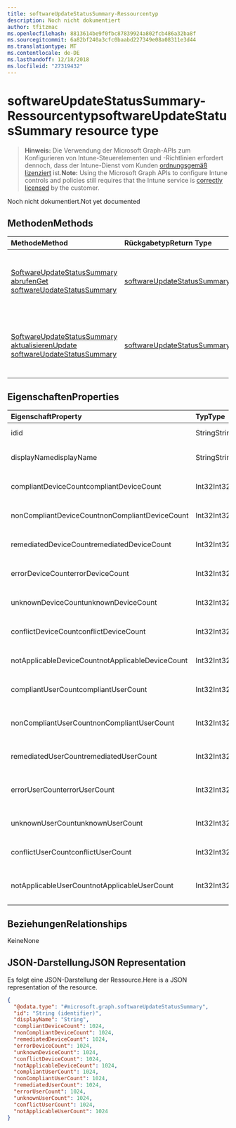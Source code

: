 ```yaml
---
title: softwareUpdateStatusSummary-Ressourcentyp
description: Noch nicht dokumentiert
author: tfitzmac
ms.openlocfilehash: 8813614be9f0fbc87839924a802fcb486a32ba8f
ms.sourcegitcommit: 6a82bf240a3cfc0baabd227349e08a08311e3d44
ms.translationtype: MT
ms.contentlocale: de-DE
ms.lasthandoff: 12/18/2018
ms.locfileid: "27319432"
---
```

# <a name="softwareupdatestatussummary-resource-type"></a><span data-ttu-id="2191b-103">softwareUpdateStatusSummary-Ressourcentyp</span><span class="sxs-lookup"><span data-stu-id="2191b-103">softwareUpdateStatusSummary resource type</span></span>

> <span data-ttu-id="2191b-104">**Hinweis:** Die Verwendung der Microsoft Graph-APIs zum Konfigurieren von Intune-Steuerelementen und -Richtlinien erfordert dennoch, dass der Intune-Dienst vom Kunden [ordnungsgemäß lizenziert](https://go.microsoft.com/fwlink/?linkid=839381) ist.</span><span class="sxs-lookup"><span data-stu-id="2191b-104">**Note:** Using the Microsoft Graph APIs to configure Intune controls and policies still requires that the Intune service is [correctly licensed](https://go.microsoft.com/fwlink/?linkid=839381) by the customer.</span></span>

<span data-ttu-id="2191b-105">Noch nicht dokumentiert.</span><span class="sxs-lookup"><span data-stu-id="2191b-105">Not yet documented</span></span>
## <a name="methods"></a><span data-ttu-id="2191b-106">Methoden</span><span class="sxs-lookup"><span data-stu-id="2191b-106">Methods</span></span>
|<span data-ttu-id="2191b-107">Methode</span><span class="sxs-lookup"><span data-stu-id="2191b-107">Method</span></span>|<span data-ttu-id="2191b-108">Rückgabetyp</span><span class="sxs-lookup"><span data-stu-id="2191b-108">Return Type</span></span>|<span data-ttu-id="2191b-109">Beschreibung</span><span class="sxs-lookup"><span data-stu-id="2191b-109">Description</span></span>|
|:---|:---|:---|
|[<span data-ttu-id="2191b-110">SoftwareUpdateStatusSummary abrufen</span><span class="sxs-lookup"><span data-stu-id="2191b-110">Get softwareUpdateStatusSummary</span></span>](../api/intune-deviceconfig-softwareupdatestatussummary-get.md)|[<span data-ttu-id="2191b-111">softwareUpdateStatusSummary</span><span class="sxs-lookup"><span data-stu-id="2191b-111">softwareUpdateStatusSummary</span></span>](../resources/intune-deviceconfig-softwareupdatestatussummary.md)|<span data-ttu-id="2191b-112">Lesen von Beziehungen und Eigenschaften des [softwareUpdateStatusSummary](../resources/intune-deviceconfig-softwareupdatestatussummary.md)-Objekts.</span><span class="sxs-lookup"><span data-stu-id="2191b-112">Read properties and relationships of the [softwareUpdateStatusSummary](../resources/intune-deviceconfig-softwareupdatestatussummary.md) object.</span></span>|
|[<span data-ttu-id="2191b-113">SoftwareUpdateStatusSummary aktualisieren</span><span class="sxs-lookup"><span data-stu-id="2191b-113">Update softwareUpdateStatusSummary</span></span>](../api/intune-deviceconfig-softwareupdatestatussummary-update.md)|[<span data-ttu-id="2191b-114">softwareUpdateStatusSummary</span><span class="sxs-lookup"><span data-stu-id="2191b-114">softwareUpdateStatusSummary</span></span>](../resources/intune-deviceconfig-softwareupdatestatussummary.md)|<span data-ttu-id="2191b-115">Aktualisieren der Eigenschaften eines [softwareUpdateStatusSummary](../resources/intune-deviceconfig-softwareupdatestatussummary.md)-Objekts.</span><span class="sxs-lookup"><span data-stu-id="2191b-115">Update the properties of a [softwareUpdateStatusSummary](../resources/intune-deviceconfig-softwareupdatestatussummary.md) object.</span></span>|

## <a name="properties"></a><span data-ttu-id="2191b-116">Eigenschaften</span><span class="sxs-lookup"><span data-stu-id="2191b-116">Properties</span></span>
|<span data-ttu-id="2191b-117">Eigenschaft</span><span class="sxs-lookup"><span data-stu-id="2191b-117">Property</span></span>|<span data-ttu-id="2191b-118">Typ</span><span class="sxs-lookup"><span data-stu-id="2191b-118">Type</span></span>|<span data-ttu-id="2191b-119">Beschreibung</span><span class="sxs-lookup"><span data-stu-id="2191b-119">Description</span></span>|
|:---|:---|:---|
|<span data-ttu-id="2191b-120">id</span><span class="sxs-lookup"><span data-stu-id="2191b-120">id</span></span>|<span data-ttu-id="2191b-121">String</span><span class="sxs-lookup"><span data-stu-id="2191b-121">String</span></span>|<span data-ttu-id="2191b-122">Schlüssel der Entität</span><span class="sxs-lookup"><span data-stu-id="2191b-122">Key of the entity.</span></span>|
|<span data-ttu-id="2191b-123">displayName</span><span class="sxs-lookup"><span data-stu-id="2191b-123">displayName</span></span>|<span data-ttu-id="2191b-124">String</span><span class="sxs-lookup"><span data-stu-id="2191b-124">String</span></span>|<span data-ttu-id="2191b-125">Der Name der Richtlinie</span><span class="sxs-lookup"><span data-stu-id="2191b-125">The name of the policy.</span></span>|
|<span data-ttu-id="2191b-126">compliantDeviceCount</span><span class="sxs-lookup"><span data-stu-id="2191b-126">compliantDeviceCount</span></span>|<span data-ttu-id="2191b-127">Int32</span><span class="sxs-lookup"><span data-stu-id="2191b-127">Int32</span></span>|<span data-ttu-id="2191b-128">Anzahl der konformen Geräte</span><span class="sxs-lookup"><span data-stu-id="2191b-128">Number of compliant devices.</span></span>|
|<span data-ttu-id="2191b-129">nonCompliantDeviceCount</span><span class="sxs-lookup"><span data-stu-id="2191b-129">nonCompliantDeviceCount</span></span>|<span data-ttu-id="2191b-130">Int32</span><span class="sxs-lookup"><span data-stu-id="2191b-130">Int32</span></span>|<span data-ttu-id="2191b-131">Anzahl der nicht konformen Geräte</span><span class="sxs-lookup"><span data-stu-id="2191b-131">Number of non compliant devices.</span></span>|
|<span data-ttu-id="2191b-132">remediatedDeviceCount</span><span class="sxs-lookup"><span data-stu-id="2191b-132">remediatedDeviceCount</span></span>|<span data-ttu-id="2191b-133">Int32</span><span class="sxs-lookup"><span data-stu-id="2191b-133">Int32</span></span>|<span data-ttu-id="2191b-134">Anzahl korrigierter Geräte</span><span class="sxs-lookup"><span data-stu-id="2191b-134">Number of remediated devices.</span></span>|
|<span data-ttu-id="2191b-135">errorDeviceCount</span><span class="sxs-lookup"><span data-stu-id="2191b-135">errorDeviceCount</span></span>|<span data-ttu-id="2191b-136">Int32</span><span class="sxs-lookup"><span data-stu-id="2191b-136">Int32</span></span>|<span data-ttu-id="2191b-137">Anzahl der Geräte mit Fehler</span><span class="sxs-lookup"><span data-stu-id="2191b-137">Number of devices had error.</span></span>|
|<span data-ttu-id="2191b-138">unknownDeviceCount</span><span class="sxs-lookup"><span data-stu-id="2191b-138">unknownDeviceCount</span></span>|<span data-ttu-id="2191b-139">Int32</span><span class="sxs-lookup"><span data-stu-id="2191b-139">Int32</span></span>|<span data-ttu-id="2191b-140">Anzahl unbekannter Geräte</span><span class="sxs-lookup"><span data-stu-id="2191b-140">Number of unknown devices.</span></span>|
|<span data-ttu-id="2191b-141">conflictDeviceCount</span><span class="sxs-lookup"><span data-stu-id="2191b-141">conflictDeviceCount</span></span>|<span data-ttu-id="2191b-142">Int32</span><span class="sxs-lookup"><span data-stu-id="2191b-142">Int32</span></span>|<span data-ttu-id="2191b-143">Anzahl der Geräte mit Konflikten</span><span class="sxs-lookup"><span data-stu-id="2191b-143">Number of conflict devices.</span></span>|
|<span data-ttu-id="2191b-144">notApplicableDeviceCount</span><span class="sxs-lookup"><span data-stu-id="2191b-144">notApplicableDeviceCount</span></span>|<span data-ttu-id="2191b-145">Int32</span><span class="sxs-lookup"><span data-stu-id="2191b-145">Int32</span></span>|<span data-ttu-id="2191b-146">Anzahl nicht anwendbarer Geräte</span><span class="sxs-lookup"><span data-stu-id="2191b-146">Number of not applicable devices.</span></span>|
|<span data-ttu-id="2191b-147">compliantUserCount</span><span class="sxs-lookup"><span data-stu-id="2191b-147">compliantUserCount</span></span>|<span data-ttu-id="2191b-148">Int32</span><span class="sxs-lookup"><span data-stu-id="2191b-148">Int32</span></span>|<span data-ttu-id="2191b-149">Anzahl der kompatiblen Benutzer</span><span class="sxs-lookup"><span data-stu-id="2191b-149">Number of compliant users.</span></span>|
|<span data-ttu-id="2191b-150">nonCompliantUserCount</span><span class="sxs-lookup"><span data-stu-id="2191b-150">nonCompliantUserCount</span></span>|<span data-ttu-id="2191b-151">Int32</span><span class="sxs-lookup"><span data-stu-id="2191b-151">Int32</span></span>|<span data-ttu-id="2191b-152">Anzahl der nicht kompatiblen Benutzer</span><span class="sxs-lookup"><span data-stu-id="2191b-152">Number of non compliant users.</span></span>|
|<span data-ttu-id="2191b-153">remediatedUserCount</span><span class="sxs-lookup"><span data-stu-id="2191b-153">remediatedUserCount</span></span>|<span data-ttu-id="2191b-154">Int32</span><span class="sxs-lookup"><span data-stu-id="2191b-154">Int32</span></span>|<span data-ttu-id="2191b-155">Anzahl der korrigierten Benutzer</span><span class="sxs-lookup"><span data-stu-id="2191b-155">Number of remediated users.</span></span>|
|<span data-ttu-id="2191b-156">errorUserCount</span><span class="sxs-lookup"><span data-stu-id="2191b-156">errorUserCount</span></span>|<span data-ttu-id="2191b-157">Int32</span><span class="sxs-lookup"><span data-stu-id="2191b-157">Int32</span></span>|<span data-ttu-id="2191b-158">Anzahl der Benutzer, bei denen ein Fehler aufgetreten ist.</span><span class="sxs-lookup"><span data-stu-id="2191b-158">Number of users had error.</span></span>|
|<span data-ttu-id="2191b-159">unknownUserCount</span><span class="sxs-lookup"><span data-stu-id="2191b-159">unknownUserCount</span></span>|<span data-ttu-id="2191b-160">Int32</span><span class="sxs-lookup"><span data-stu-id="2191b-160">Int32</span></span>|<span data-ttu-id="2191b-161">Anzahl der unbekannten Benutzer</span><span class="sxs-lookup"><span data-stu-id="2191b-161">Number of unknown users.</span></span>|
|<span data-ttu-id="2191b-162">conflictUserCount</span><span class="sxs-lookup"><span data-stu-id="2191b-162">conflictUserCount</span></span>|<span data-ttu-id="2191b-163">Int32</span><span class="sxs-lookup"><span data-stu-id="2191b-163">Int32</span></span>|<span data-ttu-id="2191b-164">Anzahl der Benutzer mit Konflikt</span><span class="sxs-lookup"><span data-stu-id="2191b-164">Number of conflict users.</span></span>|
|<span data-ttu-id="2191b-165">notApplicableUserCount</span><span class="sxs-lookup"><span data-stu-id="2191b-165">notApplicableUserCount</span></span>|<span data-ttu-id="2191b-166">Int32</span><span class="sxs-lookup"><span data-stu-id="2191b-166">Int32</span></span>|<span data-ttu-id="2191b-167">Anzahl der nicht anwendbaren Benutzer.</span><span class="sxs-lookup"><span data-stu-id="2191b-167">Number of not applicable users.</span></span>|

## <a name="relationships"></a><span data-ttu-id="2191b-168">Beziehungen</span><span class="sxs-lookup"><span data-stu-id="2191b-168">Relationships</span></span>
<span data-ttu-id="2191b-169">Keine</span><span class="sxs-lookup"><span data-stu-id="2191b-169">None</span></span>
## <a name="json-representation"></a><span data-ttu-id="2191b-170">JSON-Darstellung</span><span class="sxs-lookup"><span data-stu-id="2191b-170">JSON Representation</span></span>
<span data-ttu-id="2191b-171">Es folgt eine JSON-Darstellung der Ressource.</span><span class="sxs-lookup"><span data-stu-id="2191b-171">Here is a JSON representation of the resource.</span></span>
<!-- {
  "blockType": "resource",
  "keyProperty": "id",
  "@odata.type": "microsoft.graph.softwareUpdateStatusSummary"
}
-->
``` json
{
  "@odata.type": "#microsoft.graph.softwareUpdateStatusSummary",
  "id": "String (identifier)",
  "displayName": "String",
  "compliantDeviceCount": 1024,
  "nonCompliantDeviceCount": 1024,
  "remediatedDeviceCount": 1024,
  "errorDeviceCount": 1024,
  "unknownDeviceCount": 1024,
  "conflictDeviceCount": 1024,
  "notApplicableDeviceCount": 1024,
  "compliantUserCount": 1024,
  "nonCompliantUserCount": 1024,
  "remediatedUserCount": 1024,
  "errorUserCount": 1024,
  "unknownUserCount": 1024,
  "conflictUserCount": 1024,
  "notApplicableUserCount": 1024
}
```




